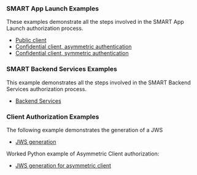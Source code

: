 ### SMART App Launch Examples

These examples demonstrate all the steps involved in the SMART App Launch authorization process.

* [Public client](example-app-launch-public.html)
* [Confidential client, asymmetric authentication](example-app-launch-asymmetric-auth.html)
* [Confidential client, symmetric authentication](example-app-launch-symmetric-auth.html)

### SMART Backend Services Examples

This example demonstrates all the steps involved in the SMART Backend Services authorization process.

* [Backend Services](example-backend-services.html)

### Client Authorization Examples

The following example demonstrates the generation of a JWS

* [JWS generation](example-authorization-jwks-and-signatures.html)

Worked Python example of Asymmetric Client authorization:

* [JWS generation for asymmetric client](example_worked_id_token.html)
